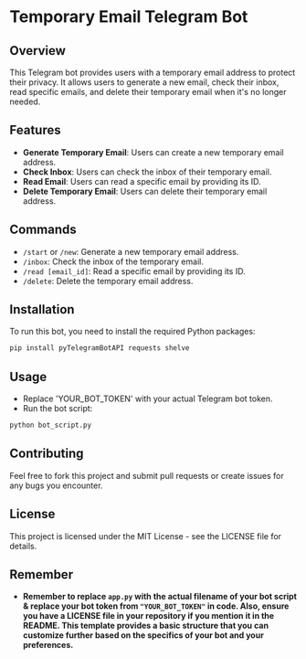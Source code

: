 # Temporary Email Telegram Bot

## Overview
This Telegram bot provides users with a temporary email address to protect their privacy. It allows users to generate a new email, check their inbox, read specific emails, and delete their temporary email when it's no longer needed.

## Features
- **Generate Temporary Email**: Users can create a new temporary email address.
- **Check Inbox**: Users can check the inbox of their temporary email.
- **Read Email**: Users can read a specific email by providing its ID.
- **Delete Temporary Email**: Users can delete their temporary email address.

## Commands
- `/start` or `/new`: Generate a new temporary email address.
- `/inbox`: Check the inbox of the temporary email.
- `/read [email_id]`: Read a specific email by providing its ID.
- `/delete`: Delete the temporary email address.

## Installation
To run this bot, you need to install the required Python packages:
```bash
pip install pyTelegramBotAPI requests shelve
```
## Usage
- Replace 'YOUR_BOT_TOKEN' with your actual Telegram bot token.
- Run the bot script:
```bash
python bot_script.py
```
## Contributing
Feel free to fork this project and submit pull requests or create issues for any bugs you encounter.

## License
This project is licensed under the MIT License - see the LICENSE file for details.

## Remember 
- **Remember to replace `app.py` with the actual filename of your bot script & replace your bot token from `"YOUR_BOT_TOKEN"` in code. Also, ensure you have a LICENSE file in your repository if you mention it in the README. This template provides a basic structure that you can customize further based on the specifics of your bot and your preferences.**